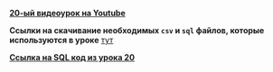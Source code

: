 [**20-ый видеоурок на Youtube**](https://youtu.be/GxKlI9UJb_g)

**Ccылки на скачивание необходимых `csv`  и `sql` файлов, которые используются в уроке** [тут]()

[**Ссылка на SQL код из урока 20**](https://disk.yandex.ru/d/KtFANGFA0r4h9Q)




